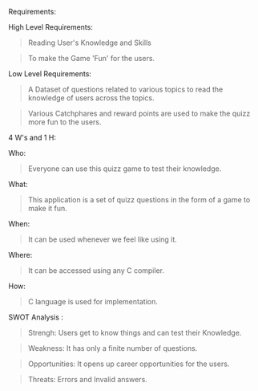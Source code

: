 
Requirements:

High Level Requirements:

> Reading User's Knowledge and Skills

> To make the Game 'Fun' for the users.

Low Level Requirements:

> A Dataset of questions related to various topics to read the knowledge of users across the topics.

> Various Catchphares and reward points are used to make the quizz more fun to the users. 







4 W's and 1 H:

Who:

> Everyone can use this quizz game to test their knowledge.

What:

> This application is a set of quizz questions in the form of a game to make it fun.

When:

> It can be used whenever we feel like using it.

Where:

> It can be accessed using any C compiler.

How:

> C language is used for implementation.



SWOT Analysis :

> Strengh: Users get to know things and can test their Knowledge.

> Weakness: It has only a finite number of questions.

> Opportunities: It opens up career opportunities for the users.

> Threats: Errors and Invalid answers.


